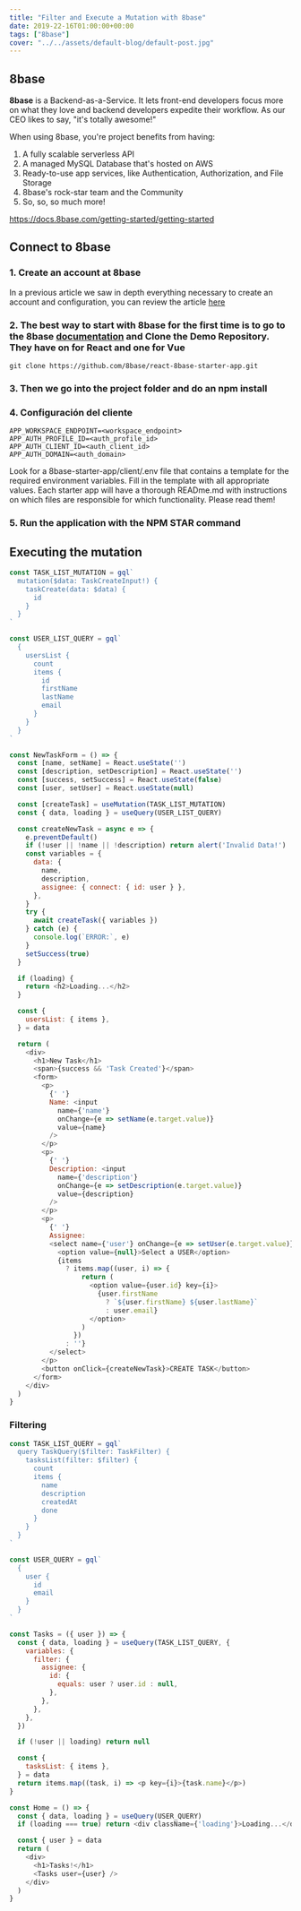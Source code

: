 ```yaml
---
title: "Filter and Execute a Mutation with 8base"
date: 2019-22-16T01:00:00+00:00
tags: ["8base"]
cover: "../../assets/default-blog/default-post.jpg"
---
```


## 8base

**8base** is a Backend-as-a-Service. It lets front-end developers focus more on what they love and backend developers expedite their workflow. As our CEO likes to say, "it's totally awesome!"

When using 8base, you're project benefits from having:

1. A fully scalable serverless API
2. A managed MySQL Database that's hosted on AWS
3. Ready-to-use app services, like Authentication, Authorization, and File Storage
4. 8base's rock-star team and the Community
5. So, so, so much more!

<https://docs.8base.com/getting-started/getting-started>

## Connect to 8base

### 1. Create an account at 8base

In a previous article we saw in depth everything necessary to create an account and configuration, you can review the article [here](connect-to-8base-and-make-a-query)

### 2. The best way to start with 8base for the first time is to go to the 8base [documentation](https://docs.8base.com/getting-started/quick-start) and Clone the Demo Repository. They have on for React and one for Vue

    git clone https://github.com/8base/react-8base-starter-app.git

### 3. Then we go into the project folder and do an npm install

### 4. Configuración del cliente

    APP_WORKSPACE_ENDPOINT=<workspace_endpoint>
    APP_AUTH_PROFILE_ID=<auth_profile_id>
    APP_AUTH_CLIENT_ID=<auth_client_id>
    APP_AUTH_DOMAIN=<auth_domain>

Look for a 8base-starter-app/client/.env file that contains a template for the required environment variables. Fill in the template with all appropriate values. Each starter app will have a thorough READme.md with instructions on which files are responsible for which functionality. Please read them!

### 5. Run the application with the NPM STAR command

## Executing the mutation

```javascript
const TASK_LIST_MUTATION = gql`
  mutation($data: TaskCreateInput!) {
    taskCreate(data: $data) {
      id
    }
  }
`

const USER_LIST_QUERY = gql`
  {
    usersList {
      count
      items {
        id
        firstName
        lastName
        email
      }
    }
  }
`

const NewTaskForm = () => {
  const [name, setName] = React.useState('')
  const [description, setDescription] = React.useState('')
  const [success, setSuccess] = React.useState(false)
  const [user, setUser] = React.useState(null)

  const [createTask] = useMutation(TASK_LIST_MUTATION)
  const { data, loading } = useQuery(USER_LIST_QUERY)

  const createNewTask = async e => {
    e.preventDefault()
    if (!user || !name || !description) return alert('Invalid Data!')
    const variables = {
      data: {
        name,
        description,
        assignee: { connect: { id: user } },
      },
    }
    try {
      await createTask({ variables })
    } catch (e) {
      console.log(`ERROR:`, e)
    }
    setSuccess(true)
  }

  if (loading) {
    return <h2>Loading...</h2>
  }

  const {
    usersList: { items },
  } = data

  return (
    <div>
      <h1>New Task</h1>
      <span>{success && 'Task Created'}</span>
      <form>
        <p>
          {' '}
          Name: <input
            name={'name'}
            onChange={e => setName(e.target.value)}
            value={name}
          />
        </p>
        <p>
          {' '}
          Description: <input
            name={'description'}
            onChange={e => setDescription(e.target.value)}
            value={description}
          />
        </p>
        <p>
          {' '}
          Assignee:
          <select name={'user'} onChange={e => setUser(e.target.value)}>
            <option value={null}>Select a USER</option>
            {items
              ? items.map((user, i) => {
                  return (
                    <option value={user.id} key={i}>
                      {user.firstName
                        ? `${user.firstName} ${user.lastName}`
                        : user.email}
                    </option>
                  )
                })
              : ''}
          </select>
        </p>
        <button onClick={createNewTask}>CREATE TASK</button>
      </form>
    </div>
  )
}
```

### Filtering

```javascript
const TASK_LIST_QUERY = gql`
  query TaskQuery($filter: TaskFilter) {
    tasksList(filter: $filter) {
      count
      items {
        name
        description
        createdAt
        done
      }
    }
  }
`

const USER_QUERY = gql`
  {
    user {
      id
      email
    }
  }
`

const Tasks = ({ user }) => {
  const { data, loading } = useQuery(TASK_LIST_QUERY, {
    variables: {
      filter: {
        assignee: {
          id: {
            equals: user ? user.id : null,
          },
        },
      },
    },
  })

  if (!user || loading) return null

  const {
    tasksList: { items },
  } = data
  return items.map((task, i) => <p key={i}>{task.name}</p>)
}

const Home = () => {
  const { data, loading } = useQuery(USER_QUERY)
  if (loading === true) return <div className={'loading'}>Loading...</div>

  const { user } = data
  return (
    <div>
      <h1>Tasks!</h1>
      <Tasks user={user} />
    </div>
  )
}
```
